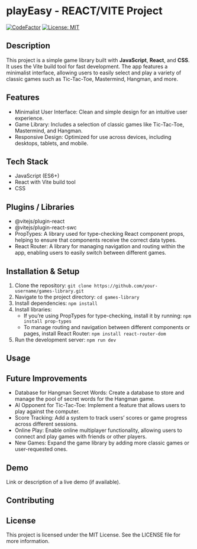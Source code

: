 # playEasy - REACT/VITE Project

[![CodeFactor](https://www.codefactor.io/repository/github/lindabgaa/playeasy/badge)](https://www.codefactor.io/repository/github/lindabgaa/playeasy)
[![License: MIT](https://img.shields.io/badge/License-MIT-blue)](LICENSE)

## Description

This project is a simple game library built with **JavaScript**, **React**, and **CSS**. It uses the Vite build tool for fast development. The app features a minimalist interface, allowing users to easily select and play a variety of classic games such as Tic-Tac-Toe, Mastermind, Hangman, and more.

## Features

- Minimalist User Interface: Clean and simple design for an intuitive user experience.
- Game Library: Includes a selection of classic games like Tic-Tac-Toe, Mastermind, and Hangman.
- Responsive Design: Optimized for use across devices, including desktops, tablets, and mobile.

## Tech Stack

- JavaScript (ES6+)
- React with Vite build tool
- CSS

## Plugins / Libraries

- @vitejs/plugin-react
- @vitejs/plugin-react-swc
- PropTypes: A library used for type-checking React component props, helping to ensure that components receive the correct data types.
- React Router: A library for managing navigation and routing within the app, enabling users to easily switch between different games.

## Installation & Setup

1. Clone the repository: `git clone https://github.com/your-username/games-library.git`
2. Navigate to the project directory: `cd games-library`
3. Install dependencies: `npm install`
4. Install libraries:
   - If you’re using PropTypes for type-checking, install it by running: `npm install prop-types`
   - To manage routing and navigation between different components or pages, install React Router: `npm install react-router-dom`
5. Run the development server: `npm run dev`

## Usage

## Future Improvements

- Database for Hangman Secret Words: Create a database to store and manage the pool of secret words for the Hangman game.
- AI Opponent for Tic-Tac-Toe: Implement a feature that allows users to play against the computer.
- Score Tracking: Add a system to track users’ scores or game progress across different sessions.
- Online Play: Enable online multiplayer functionality, allowing users to connect and play games with friends or other players.
- New Games: Expand the game library by adding more classic games or user-requested ones.

## Demo

Link or description of a live demo (if available).

## Contributing

## License

This project is licensed under the MIT License. See the LICENSE file for more information.
